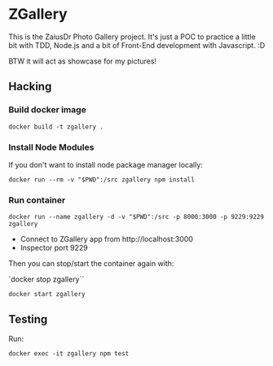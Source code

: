 # ZGallery

This is the ZaiusDr Photo Gallery project. It's just a POC to practice a little
bit with TDD, Node.js and a bit of Front-End development with Javascript. :D

BTW it will act as showcase for my pictures!

## Hacking

### Build docker image

`docker build -t zgallery .`

### Install Node Modules

If you don't want to install node package manager locally:

`docker run --rm -v "$PWD":/src zgallery npm install`

### Run container

`docker run --name zgallery -d -v "$PWD":/src -p 8000:3000 -p 9229:9229 zgallery`

* Connect to ZGallery app from http://localhost:3000
* Inspector port 9229

Then you can stop/start the container again with:

`docker stop zgallery``

`docker start zgallery`

## Testing

Run:

`docker exec -it zgallery npm test`
